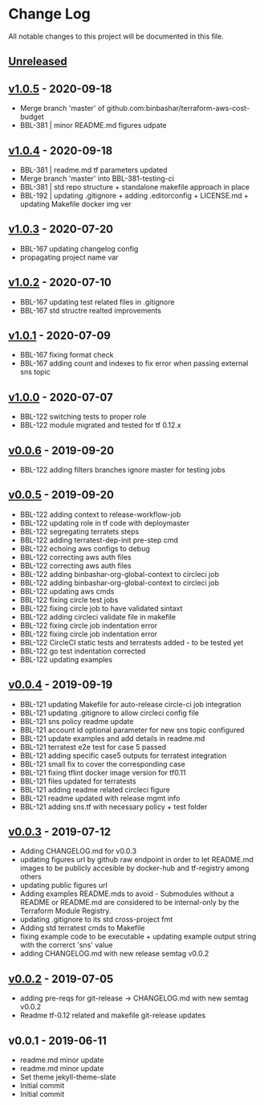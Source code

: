 # Change Log

All notable changes to this project will be documented in this file.

<a name="unreleased"></a>
## [Unreleased]



<a name="v1.0.5"></a>
## [v1.0.5] - 2020-09-18

- Merge branch 'master' of github.com:binbashar/terraform-aws-cost-budget
- BBL-381 | minor README.md figures udpate


<a name="v1.0.4"></a>
## [v1.0.4] - 2020-09-18

- BBL-381 | readme.md tf parameters updated
- Merge branch 'master' into BBL-381-testing-ci
- BBL-381 | std repo structure + standalone makefile approach in place
- BBL-192 | updating .gitignore + adding .editorconfig + LICENSE.md + updating Makefile docker img ver


<a name="v1.0.3"></a>
## [v1.0.3] - 2020-07-20

- BBL-167 updating changelog config
- propagating project name var


<a name="v1.0.2"></a>
## [v1.0.2] - 2020-07-10

- BBL-167 updating test related files in .gitignore
- BBL-167 std structre realted improvements


<a name="v1.0.1"></a>
## [v1.0.1] - 2020-07-09

- BBL-167 fixing format check
- BBL-167 adding count and indexes to fix error when passing external sns topic


<a name="v1.0.0"></a>
## [v1.0.0] - 2020-07-07

- BBL-122 switching tests to proper role
- BBL-122 module migrated and tested for tf 0.12.x


<a name="v0.0.6"></a>
## [v0.0.6] - 2019-09-20

- BBL-122 adding filters branches ignore master for testing jobs


<a name="v0.0.5"></a>
## [v0.0.5] - 2019-09-20

- BBL-122 adding context to release-workflow-job
- BBL-122 updating role in tf code with deploymaster
- BBL-122 segregating terratets steps
- BBL-122 adding terratest-dep-init pre-step cmd
- BBL-122 echoing aws configs to debug
- BBL-122 correcting aws auth files
- BBL-122 correcting aws auth files
- BBL-122 adding binbashar-org-global-context to circleci job
- BBL-122 adding binbashar-org-global-context to circleci job
- BBL-122 updating aws cmds
- BBL-122 fixing circle test jobs
- BBL-122 fixing circle job to have validated sintaxt
- BBL-122 adding circleci validate file in makefile
- BBL-122 fixing circle job indentation error
- BBL-122 fixing circle job indentation error
- BBL-122 CircleCI static tests and terratests added - to be tested yet
- BBL-122 go test indentation corrected
- BBL-122 updating examples


<a name="v0.0.4"></a>
## [v0.0.4] - 2019-09-19

- BBL-121 updating Makefile for auto-release circle-ci job integration
- BBL-121 updating .gitignore to allow circleci config file
- BBL-121 sns policy readme update
- BBL-121 account id optional parameter for new sns topic configured
- BBL-121 update examples and add details in readme.md
- BBL-121 terratest e2e test for case 5 passed
- BBL-121 adding specific case5 outputs for terratest integration
- BBL-121 small fix to cover the corresponding case
- BBL-121 fixing tflint docker image version for tf0.11
- BBL-121 files updated for terratests
- BBL-121 adding readme related circleci figure
- BBL-121 readme updated with release mgmt info
- BBL-121 adding sns.tf with necessary policy + test folder


<a name="v0.0.3"></a>
## [v0.0.3] - 2019-07-12

- Adding CHANGELOG.md for v0.0.3
- updating figures url by github raw endpoint in order to let README.md images to be publicly accesible by docker-hub and tf-registry among others
- updating public figures url
- Adding examples README.mds to avoid - Submodules without a README or README.md are considered to be internal-only by the Terraform Module Registry.
- updating .gitignore to its std cross-project fmt
- Adding std terratest cmds to Makefile
- fixing example code to be executable + updating example output string with the correrct 'sns' value
- adding CHANGELOG.md with new release semtag v0.0.2


<a name="v0.0.2"></a>
## [v0.0.2] - 2019-07-05

- adding pre-reqs for git-release -> CHANGELOG.md with new semtag v0.0.2
- Readme tf-0.12 related and makefile git-release updates


<a name="v0.0.1"></a>
## v0.0.1 - 2019-06-11

- readme.md minor update
- readme.md minor update
- Set theme jekyll-theme-slate
- Initial commit
- Initial commit


[Unreleased]: https://github.com/binbashar/terraform-aws-cost-budget/compare/v1.0.5...HEAD
[v1.0.5]: https://github.com/binbashar/terraform-aws-cost-budget/compare/v1.0.4...v1.0.5
[v1.0.4]: https://github.com/binbashar/terraform-aws-cost-budget/compare/v1.0.3...v1.0.4
[v1.0.3]: https://github.com/binbashar/terraform-aws-cost-budget/compare/v1.0.2...v1.0.3
[v1.0.2]: https://github.com/binbashar/terraform-aws-cost-budget/compare/v1.0.1...v1.0.2
[v1.0.1]: https://github.com/binbashar/terraform-aws-cost-budget/compare/v1.0.0...v1.0.1
[v1.0.0]: https://github.com/binbashar/terraform-aws-cost-budget/compare/v0.0.6...v1.0.0
[v0.0.6]: https://github.com/binbashar/terraform-aws-cost-budget/compare/v0.0.5...v0.0.6
[v0.0.5]: https://github.com/binbashar/terraform-aws-cost-budget/compare/v0.0.4...v0.0.5
[v0.0.4]: https://github.com/binbashar/terraform-aws-cost-budget/compare/v0.0.3...v0.0.4
[v0.0.3]: https://github.com/binbashar/terraform-aws-cost-budget/compare/v0.0.2...v0.0.3
[v0.0.2]: https://github.com/binbashar/terraform-aws-cost-budget/compare/v0.0.1...v0.0.2

